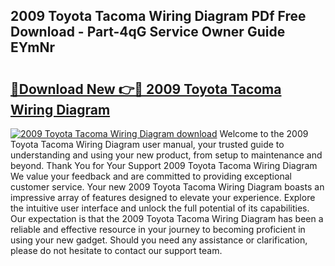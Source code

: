 ## 2009 Toyota Tacoma Wiring Diagram PDf Free Download - Part-4qG Service Owner Guide EYmNr

# <h2><a href="http://dfmyntn.blite.top/?on=2009+Toyota+Tacoma+Wiring+Diagram">🔗Download New 👉🔴 2009 Toyota Tacoma Wiring Diagram</a></h2>

[![2009 Toyota Tacoma Wiring Diagram download](https://i.imgur.com/lujVjoI.png)](http://dfmyntn.blite.top/?on=2009+Toyota+Tacoma+Wiring+Diagram)
Welcome to the 2009 Toyota Tacoma Wiring Diagram user manual, your trusted guide to understanding and using your new product, from setup to maintenance and beyond. Thank You for Your Support 2009 Toyota Tacoma Wiring Diagram We value your feedback and are committed to providing exceptional customer service. Your new 2009 Toyota Tacoma Wiring Diagram boasts an impressive array of features designed to elevate your experience. Explore the intuitive user interface and unlock the full potential of its capabilities. Our expectation is that the 2009 Toyota Tacoma Wiring Diagram has been a reliable and effective resource in your journey to becoming proficient in using your new gadget. Should you need any assistance or clarification, please do not hesitate to contact our support team.
